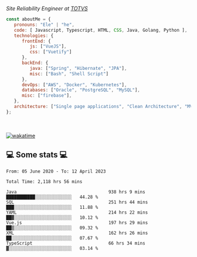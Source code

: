 <p><em>Site Reliability Engineer at <a href="https://www.totvs.com/">TOTVS</a></br>
</em></p>


```javascript
const aboutMe = {
   pronouns: "Ele" | "he",
   code: [ Javascript, Typescript, HTML, CSS, Java, Golang, Python ],
   technologies: {
      frontEnd: {
         js: ["VueJS"],
         css: ["Vuetify"]
      },
      backEnd: {
         java: ["Spring", "Hibernate", "JPA"],
         misc: ["Bash", "Shell Script"]
      },
      devOps: ["AWS", "Docker", "Kubernetes"],
      databases: ["Oracle", "PostgreSQL", "MySQL"],
      misc: ["firebase"],
   },
   architecture: ["Single page applications", "Clean Architecture", "MVC", "Microservices"],
};
```
</br></br>
[![wakatime](https://wakatime.com/badge/user/a3a8ed06-d304-4d6b-bc86-4adc418cdea7.svg)](https://wakatime.com/@a3a8ed06-d304-4d6b-bc86-4adc418cdea7)
<h2>💻 Some stats 💻</h2>

<!--START_SECTION:waka-->

```text
From: 05 June 2020 - To: 12 April 2023

Total Time: 2,118 hrs 56 mins

Java                                   938 hrs 9 mins  ███████████░░░░░░░░░░░░░░   44.28 %
SQL                                    251 hrs 44 mins ███░░░░░░░░░░░░░░░░░░░░░░   11.88 %
YAML                                   214 hrs 22 mins ██▓░░░░░░░░░░░░░░░░░░░░░░   10.12 %
Vue.js                                 197 hrs 29 mins ██▒░░░░░░░░░░░░░░░░░░░░░░   09.32 %
XML                                    162 hrs 26 mins ██░░░░░░░░░░░░░░░░░░░░░░░   07.67 %
TypeScript                             66 hrs 34 mins  ▓░░░░░░░░░░░░░░░░░░░░░░░░   03.14 %
```

<!--END_SECTION:waka-->
